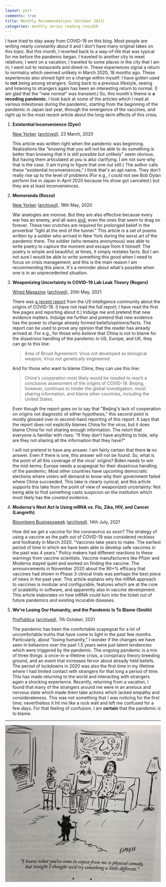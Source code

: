 ```yaml
---
layout: post
comments: true
title: Monthly Recommendations (October 2021)
categories: monthly series reading covid19
---
```


I have tried to stay away from COVID-19 on this blog. Most people are writing nearly constantly
about it and I don't have many original takes on this topic. But this month, I reverted back to a
way-of-life that was typical for me before the pandemic began. I traveled to another city to meet
relatives; I went on a vacation; I traveled to some places in the city that I am in; I went out to
restaurants and dined-in. These experiences signal a return to normalcy which seemed unlikely in
March 2020, 18 months ago. These experiences also shined light on a change within myself: I have
gotten used to **not** being among strangers. Going back to a previous lifestyle, seeing and listening
to strangers again has been an interesting return to normal. (I am glad that the "new normal" was
transient.) So, this month's theme is **a receding pandemic.** I look back at some of the articles
which I read at various milestones during the pandemic, starting from the beginning of the pandemic
in Japan last year, through the emergence of the vaccines, and right up to the most recent article
about the long-term effects of this crisis.

<!--more-->

1.  **Existential Inconvenience (Dyer)**

    [New Yorker](https://www.newyorker.com/magazine/2020/03/23/the-existential-inconvenience-of-coronavirus) ([archived](https://archive.md/GtiGt)), 23 March, 2020

     This article was written right when the pandemic was beginning. Realizations like "knowing that
    you will not be able to do something is better than knowing that it is still possible but
    unlikely" seem obvious. But having them articulated at you is also clarifying. I am not sure why
    that is the case. (I am trying to figure that one out still.) The author calls these "existential
    inconveniences," I think that's an apt name. They don't really rise up to the level of problems
    (For e.g., I could not see Bob Dylan perform live in Japan in April 2020 because his show got
    canceled.) but they are at least inconveniences.

2.  **Memoranda (Rozzo)**

    [New Yorker](https://www.newyorker.com/magazine/2020/05/18/war-poems-of-the-pandemic) ([archived](https://archive.md/BdMoB)), 18th May, 2020

     War analogies are morose. But they are also effective because every war has an enemy, and all
    wars [end](https://www.whitehouse.gov/briefing-room/speeches-remarks/2021/08/31/remarks-by-president-biden-on-the-end-of-the-war-in-afghanistan/), even the ones that seem to drag on forever. These two crutches are required for
    prolonged belief in the proverbial "light at the end of the tunnel." This article is a set of
    poems written by a soldier who arrived in New York during the worst art of the pandemic
    there. The soldier (who remains anonymous) was able to write poetry to capture the moment and
    escape from it himself. The poetry is simple and beautiful; at times, it simply restates
    facts. But I am not sure I would be able to write something this good when I need to focus on
    crisis management; and this is the main reason I am recommending this piece. It's a reminder
    about what's possible when one is in an unprecedented situation.

3.  **Weaponizing Uncertainty in COVID-19 Lab Leak Theory (Rogers)**

    [Wired Magazine](https://www.wired.com/story/covid-19-lab-leak-theory-weaponized-uncertainty/) ([archived](https://archive.md/Wdx9X)), 20th May, 2021

     There was [a recent report](https://www.dni.gov/files/ODNI/documents/assessments/Declassified-Assessment-on-COVID-19-Origins.pdf) from the US intelligence community about the origins of COVID-19. (I
    have not read the full report; I have read the first few pages and reporting about it.) Indulge
    me and pretend that new evidence matters. Indulge me further and pretend that new evidence has
    the power to change already formed beliefs/opinions/facts. The report can be used to prove any
    opinion that the reader has already arrived at. For e.g., for those who _believe_ that China is
    not to blame for the disastrous handling of the pandemic in US, Europe, and UK, they can go to
    this line:

    > Area of Broad Agreement: Virus not developed as biological weapon; Virus not genetically
    > engineered

    And for those who want to blame China, they can use this line:

    > China's cooperation most likely would be needed to reach a conclusive assessment of the origins
    > of COVID-19.  Beijing, however, continues to hinder the global investigation, resist sharing
    > information, and blame other countries, including the United States.

     Even though the report goes on to say that "Beijing's lack of cooperation on origins not
    diagnostic of either hypothesis," this second point is mostly glossed over in second-hand
    reporting of this report. It says that the report does not explicitly blames China for the virus,
    but it does blame China for not sharing enough information. The retort that everyone is familiar
    with rises: "If they don't have anything to hide, why are they not sharing all the information
    that they have?"

     I will not pretend to have any answer. I am fairly certain that there **is** no answer. Even if
    there is one, this answer will not be found. So, what is the point of all this coverage of the
    virus' origins? Biden needs to win the mid-terms; Europe needs a scapegoat for their disastrous
    handling of the pandemic; Most other countries have upcoming democratic elections where voters
    will demand to know why their government failed where China succeeded. This take is clearly
    cynical; and this article supports this take from the point of view of weaponized uncertainty:
    Not being able to find something casts suspicion on the institution which most likely has the
    _coveted_ evidence.

4.  **Moderna's Next Act Is Using mRNA vs. Flu, Zika, HIV, and Cancer (Langreth)**

    [Bloomberg Businessweek](https://www.bloomberg.com/news/features/2021-07-14/moderna-mrna-targets-hiv-cancer-flu-zika-after-covid-vaccine) ([archived](https://archive.md/Az4SO)), 14th July, 2021

     How did we get a vaccine for the coronavirus so soon? The strategy of using a vaccine as the
    path out of COVID-19 was considered reckless and foolhardy in March 2020. "Vaccines take years to
    make. The earliest period of time in which we have been able to develop safe vaccines in the past
    was 4 years." Policy makers had different reactions to these warnings from vaccine
    scientists. Vaccine manufacturers like Pfizer and Moderna stayed quiet and worked on finding the
    vaccine. The announcements in November 2020 about the 90+% efficacy that vaccines had shown in
    Phase 3 clinical trials was perhaps the best piece of news in the past year. This article
    explains why the mRNA approach to vaccines is modular and configurable, features which are at the
    core of scalability in software, and apparently also in vaccine development. This article
    elaborates on how mRNA could turn into the ticket out of future pandemics and existing incurable
    diseases.

5.  **We're Losing Our Humanity, and the Pandemic Is To Blame (Smith)**

    [ProPublica](https://www.propublica.org/article/were-losing-our-humanity-and-the-pandemic-is-to-blame) ([archived](https://archive.md/v8W8L)), 7th October, 2021

     The pandemic has been the comfortable scapegoat for a lot of uncomfortable truths that have come
    to light in the past few months. Particularly, about "losing humanity," I wonder if the changes
    we have seen in behaviors over the past 1.5 years were just latent tendencies which were
    triggered by the pandemic. The ongoing pandemic is a mix of three things: a once-in-a-lifetime
    crisis, a conspiracy theory breeding ground, and an event that increases fervor about already
    held beliefs. The period of lockdowns in 2020 was also the first time in my lifetime where I had
    limited contact with strangers for that long a period of time. This has made returning to the
    world and interacting with strangers again a shocking experience. Recently, returning from a
    vacation, I found that many of the strangers around me were in an anxious and nervous state which
    made them take actions which lacked empathy and considerateness. This was not something that I
    was noticing for the first time; nevertheless it hit me like a rock wall and left me confused for
    a few days. For that feeling of confusion, I am **certain** that the pandemic _is_ to blame.

---

![img](/public/img/monthly-recommendations-2021-10-physical-comedy.jpg)
